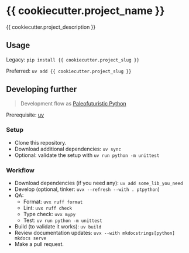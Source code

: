 # {{ cookiecutter.project_name }}

{{ cookiecutter.project_description }}

## Usage

Legacy: `pip install {{ cookiecutter.project_slug }}`

Preferred: `uv add {{ cookiecutter.project_slug }}`

## Developing further

> Development flow as [Paleofuturistic Python](https://github.com/schubergphilis/paleofuturistic_python)

Prerequisite: [uv](https://docs.astral.sh/uv/)

### Setup

- Clone this repository.
- Download additional dependencies: `uv sync`
- Optional: validate the setup with `uv run python -m unittest`

### Workflow

- Download dependencies (if you need any): `uv add some_lib_you_need`
- Develop (optional, tinker: `uvx --refresh --with . ptpython`)
- QA:
    - Format: `uvx ruff format`
    - Lint: `uvx ruff check`
    - Type check: `uvx mypy`
    - Test: `uv run python -m unittest`
- Build (to validate it works): `uv build`
- Review documentation updates: `uvx --with mkdocstrings[python] mkdocs serve`
- Make a pull request.
